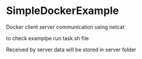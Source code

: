 # SimpleDockerExample
Docker client server communication using netcat 

to check examplpe run task.sh file

Received by server data will be stored in server folder
